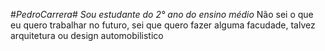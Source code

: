 #*PedroCarrera*#
*Sou estudante do 2° ano do ensino médio*
Não sei o que eu quero trabalhar no futuro, sei que quero fazer alguma facudade, talvez arquitetura ou design automobilistico 
